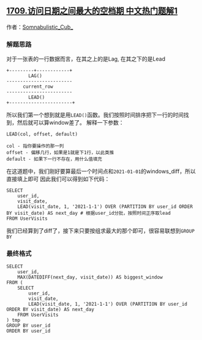 ## [1709.访问日期之间最大的空档期 中文热门题解1](https://leetcode.cn/problems/biggest-window-between-visits/solutions/100000/mysql-leadchuang-kou-han-shu-group-bymia-esnc)

作者：[Somnabulistic_Cub_](https://leetcode.cn/u/Somnabulistic_Cub_)
### 解题思路
对于一张表的一行数据而言，在其之上的是Lag, 在其之下的是Lead

```mysql
+---------+------------+
        LAG()
------------------------
      current_row
------------------------
        LEAD()
+-----------------------+
```

所以我们第一个想到就是用`LEAD()`函数。我们按照时间排序把下一行的时间找到，然后就可以算window差了。
解释一下参数：
```mysql
LEAD(col, offset, default)

col - 指你要操作的那一列
offset - 偏移几行，如果是1就是下1行，以此类推
default - 如果下一行不存在，用什么值填充
```

在这道题中，我们刚好要算最后一个时间点和`2021-01-01`的windows_diff，所以直接填上即可
因此我们可以得到如下代码：
```mysql
SELECT
    user_id,
    visit_date,
    LEAD(visit_date, 1, '2021-1-1') OVER (PARTITION BY user_id ORDER BY visit_date) AS next_day # 根据user_id分批，按照时间正序取lead
FROM UserVisits
```

我们已经算到了diff了，接下来只要按组求最大的那个即可，很容易联想到`GROUP BY`
### 最终格式
```mysql
SELECT
    user_id,
    MAX(DATEDIFF(next_day, visit_date)) AS biggest_window
FROM (
    SELECT
        user_id,
        visit_date,
        LEAD(visit_date, 1, '2021-1-1') OVER (PARTITION BY user_id ORDER BY visit_date) AS next_day
    FROM UserVisits
) tmp
GROUP BY user_id
ORDER BY user_id
```